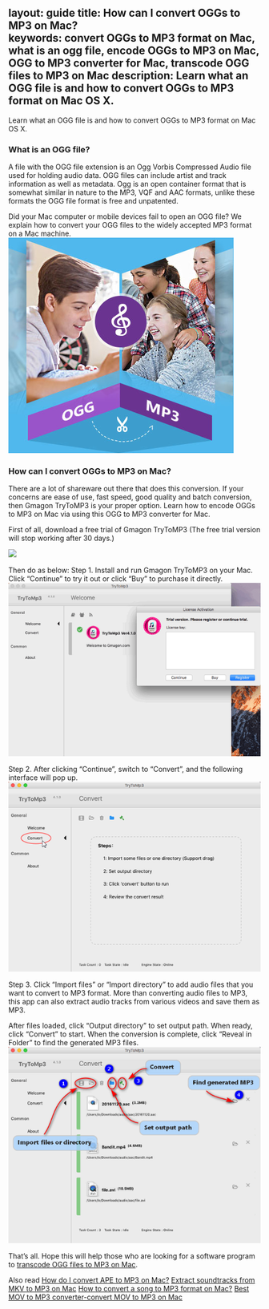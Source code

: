 layout: guide
title: How can I convert OGGs to MP3 on Mac?     
keywords: convert OGGs to MP3 format on Mac, what is an ogg file, encode OGGs to MP3 on Mac, OGG to MP3 converter for Mac, transcode OGG files to MP3 on Mac 
description: Learn what an OGG file is and how to convert OGGs to MP3 format on Mac OS X. 
---
Learn what an OGG file is and how to convert OGGs to MP3 format on Mac OS X. 

### What is an OGG file? 
A file with the OGG file extension is an Ogg Vorbis Compressed Audio file used for holding audio data. OGG files can include artist and track information as well as metadata. Ogg is an open container format that is somewhat similar in nature to the MP3, VQF and AAC formats, unlike these formats the OGG file format is free and unpatented.

Did your Mac computer or mobile devices fail to open an OGG file? We explain how to convert your OGG files to the widely accepted MP3 format on a Mac machine. 
![](../img/ogg-to-mp3-converter.jpg)

### How can I convert OGGs to MP3 on Mac? 
There are a lot of shareware out there that does this conversion. If your concerns are ease of use, fast speed, good quality and batch conversion, then Gmagon TryToMP3 is your proper option. Learn how to encode OGGs to MP3 on Mac via using this OGG to MP3 converter for Mac. 

First of all, download a free trial of Gmagon TryToMP3 (The free trial version will stop working after 30 days.)

<a href="https://gmagon.com/products/store/trytomp3/" target="_blank"> <img src="https://gmagon.com/asset/images/free-download.png"/></a>

Then do as below: 
Step 1. Install and run Gmagon TryToMP3 on your Mac. Click “Continue” to try it out or click “Buy” to purchase it directly.  
![](../img/continue.png)

Step 2. After clicking “Continue”, switch to “Convert”, and the following interface will pop up. 
![](../img/convert.png)

Step 3. Click “Import files” or “Import directory” to add audio files that you want to convert to MP3 format. More than converting audio files to MP3, this app can also extract audio tracks from various videos and save them as MP3. 

After files loaded, click “Output directory” to set output path. When ready, click “Convert” to start. When the conversion is complete, click “Reveal in Folder” to find the generated MP3 files.  
![](../img/steps.png)

That’s all. Hope this will help those who are looking for a software program to <a href="https://gmagon.com/products/store/trytomp3/" target="_blank">transcode OGG files to MP3 on Mac</a>. 

Also read
<a href="https://gmagon.com/guide/trytomp3/convert-ape-to-mp3-mac.html" target="_blank" >How do I convert APE to MP3 on Mac?</a>
<a href="https://gmagon.com/guide/trytomp3/extract-mkv-audio-to-mp3-mac.html" target="_blank" >Extract soundtracks from MKV to MP3 on Mac</a>
<a href="https://gmagon.com/guide/trytomp3/convert-audio-to-mp3-mac.html" target="_blank" >How to convert a song to MP3 format on Mac?</a>
<a href="https://gmagon.com/guide/trytomp3/best-mov-to-mp3-converter.html" target="_blank" >Best MOV to MP3 converter-convert MOV to MP3 on Mac</a>